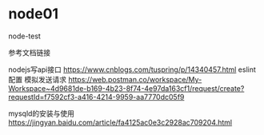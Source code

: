 # node01
node-test

参考文档链接

nodejs写api接口 https://www.cnblogs.com/tuspring/p/14340457.html
eslint配置
模拟发送请求 
https://web.postman.co/workspace/My-Workspace~4d9681de-b169-4b23-8f74-4e97da163cf1/request/create?requestId=f7592cf3-a416-4214-9959-aa7770dc05f9

mysqld的安装与使用
https://jingyan.baidu.com/article/fa4125ac0e3c2928ac709204.html
